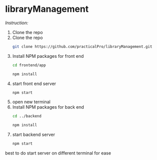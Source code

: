 # libraryManagement
<!-- write the instruction for running the codes -->
_Instruction:_

1. Clone the repo
2. Clone the repo
   ```sh
   git clone https://github.com/practicalPro/libraryManagement.git
   ```
3. Install NPM packages for front end
   ```sh
   cd frontend/app
   ```
   ```sh
   npm install
   ```
4. start front end server
    ```sh
    npm start
    ```
5. open new terminal
6. Install NPM packages for back end
   ```sh
   cd ../backend
   ```
   ```sh
   npm install
   ```
7. start backend server
    ```sh
    npm start
    ```

best to do start server on different terminal for ease



